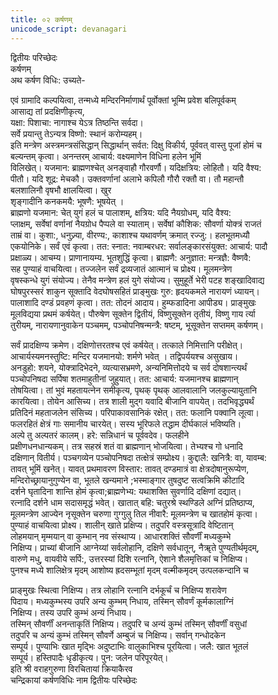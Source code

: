 ```yaml
---
title: ०२ कर्षणम्
unicode_script: devanagari
---
```


द्वितीयः परिच्छेदः  
कर्षणम्  
अथ कर्षण विधिः: उच्यते-  
  

एवं ग्रामादि कल्पयित्वा, तन्मध्ये मन्दिरनिर्माणार्थं पूर्वोक्तां भूम्मि प्रवेश बलिपूर्वकम्  
आसाद्य तां प्रदक्षिणीकृत्य,  
यक्षा: पिशाचा: नागाश्च येऽत्र तिष्ठन्ति सर्वदा।  
सर्वे प्रयान्तु तेऽन्यत्र विष्णो: स्थानं करोम्यहम्।  
इति मन्त्रेण अस्त्रमन्त्रसंसिद्धान् सिद्धार्थान् सर्वत: दिक्षु विकीर्य, पूर्ववत् वास्तु पूजां होमं च  
बल्यन्तम् कृत्वा। अनन्तरम् आचार्य: वक्ष्यमाणेन विधिना हलेन भूमिं  
विलिखेत्। यजमान: ब्राह्मणश्चेत् अनङ्वाहौ गौरवर्णौ। यदिक्षत्रिय: लोहितौ। यदि वैश्य:  
पीतौ। यदि शूद्र: मेचकौ। उक्तवर्णानां अलाभे कपिलौ गौरौ रक्तौ वा। तौ महान्तौ  
बलशालिनौ वृषभौ क्षालयित्वा। खुर  
शृङ्गादीनि कनकमयै: भूषणै: भूषयेत् ।  
ब्राह्मणो यजमान: चेत् युगं हलं च पालाशम्, क्षत्रिय: यदि नैयग्रोधम्, यदि वैश्य:  
प्लाक्षम्, सर्वेषां वर्णानां नैयग्रोध पैप्पले वा स्याताम्। सर्वेषां कौशिक: सौवर्णा योक्त्रं राजतं  
ताम्रं वा। कुशा:, धनुज्र्या, वीरण्य:, काशाश्च यथावर्णम् क्रमात् रज्जु:। हलभूतमध्यौ  
एकयोनिके। सर्वं एवं कृत्वा। तत: स्नात: नवाम्बरधर: सर्वालङ्कारसंयुक्त: आचार्य: पादौ  
प्रक्षाळ्य। आचम्य। प्राणानायम्य. भूतशुद्धिं कृत्वा। ब्राह्मणै: अनुज्ञात: मन्त्रज्ञै: वैष्णवै:  
सह पुण्याहं वाचयित्वा। तज्जलेन सर्वं द्रव्यजातं आत्मानं च प्रोक्ष्य। मूलमन्त्रेण  
वृषस्कन्धे युगं संयोज्य। तेनैव मन्त्रेण हलं युगे संयोज्य। सुमुहूर्ते भेरी पटह शङ्खादिवाद्य  
घोषपुरस्सरं शाकुन सूक्तादि वेदघोषसहितं प्राङ्मुखः गुरु: हृदयकमले नारायणं ध्यायन्।  
पालाशादि दण्डं प्रवहणं कृत्वा। तत: तोदनं आदाय। हुम्फडादिना आपीड्य। प्राङ्मुखः  
मूलविद्यया प्रथमं कर्षयेत्। पौरुषेण सूक्तेन द्वितीयं, विष्णुसूक्तेन तृतीयं, विष्णु गाय र्त्या  
तुरीयम्, नारायणानुवाकेन पञ्चमम्, पञ्चोपनिषन्मन्त्रै: षष्टम्, भूसूक्तेन सप्तमम् कर्षणम्।  
  

सर्वं प्रादक्षिण्य क्रमेण। दक्षिणोत्तरतश्च एवं कर्षयेत्। तत्काले निमित्तानि परीक्षेत्।  
आचार्यस्यमनस्तुष्टि: मन्दिर यजमानयो: शर्मणे भवेत् । तद्विपर्ययश्च असुखाय।  
अनडुहो: शयने, योक्त्रादिभेदने, व्यत्यासभ्रमणे, अन्यनिमित्तोदये च सर्व दोषशान्त्यर्थं  
पञ्चोपनिषदा सर्पिषा शतमाहुतीनां जुहुयात्। तत: आचार्य: यजमानश्च ब्राह्मणान्  
तोषयित्वा। तां भुवं महतायत्नेन समीकृत्य, पृथक् पृथक् आलवालानि जलकुल्यायुतानि  
कारयित्वा। तोयेन आसिच्य। तत्र शाली मुद्ग यवादि बीजानि वापयेत्। तदभिवृद्ध्यर्थं  
प्रतिदिनं महताजलेन संसिच्य। परिपाकावसानिकं रक्षेत्। तत: फलानि पक्वानि लूत्वा।  
फलरहितं क्षेत्रं गाः समानीय चारयेत्। सस्य भूरिफले तद्धाम दीर्घकालं भविष्यति।  
अल्पे तु अल्पतरं कालम्। हरे: सन्निधानं च पूर्ववदेव। फलहीने  
प्रक्षीणधनधान्यकम्। तत्र सहस्रं शतं वा ब्राह्मणान् भोजयित्वा। तेभ्यश्च गो धनादि  
दक्षिणान् वितीर्य। पञ्चगव्येन पञ्चोपनिषदा तत्क्षेत्रं सम्प्रोक्ष्य। कुद्दालै: खनित्रै: वा, यावम्ब:  
तावत् भूमिं खनेत्। यावत् प्रथमावरण विस्तार: तावत् दण्डमात्रं वा क्षेत्रदोषानुरूप्येण,  
मन्दिरोच्छ्रायानुगुण्येन वा, भूतले खन्यमाने ;भस्माङ्गार तुषदुष्ट सत्वक्रिमि कीटादि  
दर्शने घृतादिना शान्ति होमं कृत्वा;ब्राह्मणेभ्य: यथाशक्ति सुवर्णादि दक्षिणां दद्यात्।  
रत्नादि दर्शने धाम सदासमृद्धं भवेत्। खातात् बहि: चतुरश्रे स्थण्डिले अग्निं प्रतिष्ठाप्य,  
मूलमन्त्रेण आज्येन नृसूक्तेन चरुणा गुग्गुलु तिल नीवारै: मूलमन्त्रेण च खातहोमं कृत्वा।  
पुण्याहं वाचयित्वा प्रोक्ष्य। शालीन् खाते प्रक्षिप्य। तदुपरि वस्त्रसूत्रादि वेष्टितान्  
लोहमयान् मृम्मयान् वा कुम्भान् नव संस्थाप्य। आधारशक्तिं सौवर्णीं मध्यकुम्भे  
निक्षिप्य। प्राच्यां बीजानि आग्नेय्यां सर्वलोहानि, दक्षिणे सर्वधातून्, नैॠते पुण्यतीर्थमृदम्,  
वारुणे मधु, वायवीये सर्पि:, उत्तरस्यां दिशि रत्नानि, ऐशाने शैलमृत्तिकां च निक्षिप्य।  
पुनश्च मध्ये शालिक्षेत्र मृदम् आशोष्य ह्रदसम्भूतां मृदम् वल्मीकमृदम् उत्पलकन्दानि च  
  

प्राङ्मुखः स्थित्वा निक्षिप्य। तत्र लोहानि रत्नानि दर्भकूर्चं च निक्षिप्य शरावेण  
पिदाय। मध्यकुम्भस्य उपरि अन्य कुम्भम् निधाय, तस्मिन् सौवर्णं कूर्मकालाग्निं  
निक्षिप्य। तस्य उपरि कुम्भं अन्यं निधाय।  
तस्मिन् सौवर्णीं अनन्ताकृतिं निक्षिप्य। तदुपरि च अन्यं कुम्भं तस्मिन् सौवर्णीं वसुधां  
तदुपरि च अन्यं कुम्भं तस्मिन् सौवर्णे अम्बुजं च निक्षिप्य। सर्वान् गन्धोदकेन  
सम्पूर्य। पुण्याभिः खात मृद्भिः अदुष्टाभिः वालुकाभिश्च पूरयित्वा। जलै: खात भूतलं  
सम्पूर्य। हस्तिपादैः धृडीकृत्य। पुन: जलेन परिपूरयेत्।  
इति श्री वराहगुरुणा विरचितायां क्रियाकैरव  
चन्द्रिकायां कर्षणविधिः नाम द्वितीयः परिच्छेदः  
